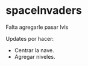 # spaceInvaders
Falta agregarle pasar lvls


Updates por hacer:
* Centrar la nave.
* Agregar niveles.
